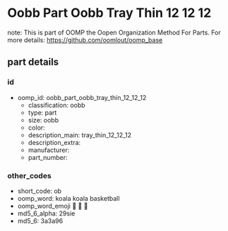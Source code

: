 # Oobb Part Oobb Tray Thin 12 12 12  

note: This is part of OOMP the Oopen Organization Method For Parts. For more details: https://github.com/oomlout/oomp_base

##  part details





### id
* oomp_id: oobb_part_oobb_tray_thin_12_12_12
  * classification: oobb
  * type: part
  * size: oobb
  * color: 
  * description_main: tray_thin_12_12_12
  * description_extra: 
  * manufacturer: 
  * part_number: 

### other_codes
* short_code: ob
* oomp_word: koala koala basketball
* oomp_word_emoji :koala: :koala: :basketball:
* md5_6_alpha: 29sie
* md5_6: 3a3a96